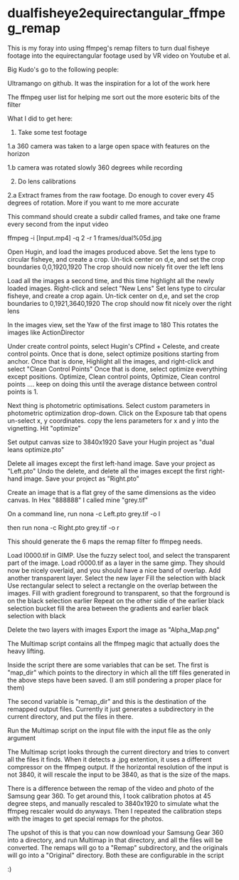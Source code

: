 # dualfisheye2equirectangular_ffmpeg_remap
This is my foray into using ffmpeg's remap filters to turn dual fisheye
footage into the equirectangular footage used by VR video on Youtube
et al.

Big Kudo's go to the following people:

Ultramango on github. It was the inspiration for a lot of the work here

The ffmpeg user list for helping me sort out the more esoteric bits of the
  filter

What I did to get here:
1. Take some test footage

  1.a 360 camera was taken to a large open space with features on the horizon

  1.b camera was rotated slowly 360 degrees while recording

2. Do lens calibrations

  2.a Extract frames from the raw footage. Do enough to cover every 45
      degrees of rotation. More if you want to me more accurate

This command should create a subdir called frames, and take one frame every
  second from the input video

ffmpeg -i [Input.mp4] -q 2 -r 1 frames/dual%05d.jpg

Open Hugin, and load the images produced above.
Set the lens type to circular fisheye, and create a crop.
Un-tick center on d,e, and set the crop boundaries 0,0,1920,1920
The crop should now nicely fit over the left lens

Load all the images a second time, and this time highlight all the newly loaded
  images.
Right-click and select "New Lens"
Set lens type to circular fisheye, and create a crop again.
Un-tick center on d,e, and set the crop boundaries to 0,1921,3640,1920
The crop should now fit nicely over the right lens

In the images view, set the Yaw of the first image to 180
This rotates the images like ActionDirector

Under create control points, select Hugin's CPfind + Celeste, and create control
  points.
Once that is done, select optimize positions starting from anchor.
Once that is done, Highlight all the images, and right-click and select "Clean
  Control Points"
Once that is done, select optimize everything except positions.
Optimize,
Clean control points,
Optimize,
Clean control points
....
keep on doing this until the average distance between control points is 1.

Next thing is photometric optimisations.
Select custom parameters in photometric optimization drop-down.
Click on the Exposure tab that opens
un-select x, y coordinates.
copy the lens parameters for x and y into the vignetting.
Hit "optimize"


Set output canvas size to 3840x1920
Save your Hugin project as "dual leans optimize.pto"

Delete all images except the first left-hand image.
Save your project as "Left.pto"
Undo the delete, and delete all the images except the first right-hand image.
Save your project as "Right.pto"

Create an image that is a flat grey of the same dimensions as the video canvas.
In Hex "888888"
I called mine "grey.tif"

On a command line, run
nona -c Left.pto grey.tif -o l

then run
nona -c Right.pto grey.tif -o r

This should generate the 6 maps the remap filter fo ffmpeg needs.

Load l0000.tif in GIMP.
Use the fuzzy select tool, and select the transparent part of the image.
Load r0000.tif as a layer in the same gimp.
They should now be nicely overlaid, and you should have a nice band of overlap.
Add another transparent layer.
Select the new layer
Fill the selection with black
Use rectangular select to select a rectangle on the overlap between the images.
Fill with gradient foreground to transparent, so that the forground is on the
black selection earlier
Repeat on the other sidie of the earlier black selection
bucket fill the area between the gradients and earlier black selection with
black

Delete the two layers with images
Export the image as "Alpha_Map.png"

The Multimap script contains all the ffmpeg magic that actually does the
heavy lifting.

Inside the script there are some variables that can be set.
The first is "map_dir" which points to the directory in which all the tiff
files generated in the above steps have been saved. (I am still pondering
a proper place for them)

The second variable is "remap_dir" and this is the destination of the
remapped output files. Currently it just generates a subdirectory in the
current directory, and put the files in there.


Run the Multimap script on the input file with the input file as the only
argument

The Multimap script looks through the current directory and tries to convert all
the files it finds. When it detects a .jpg extention, it uses a different
compressor on the ffmpeg output. If the horizontal resolution of the input is
not 3840, it will rescale the input to be 3840, as that is the size of the
maps.

There is a difference between the remap of the video and photo of the Samsung
gear 360. To get around this, I took calibration photos at 45 degree steps,
and manually rescaled to 3840x1920 to simulate what the ffmpeg rescaler would
do anyways. Then I repeated the calibration steps with the images to get
special remaps for the photos.

The upshot of this is that you can now download your Samsung Gear 360 into
a directory, and run Multimap in that directory, and all the files will be
converted. The remaps will go to a "Remap" subdirectory, and the originals
will go into a "Original" directory. Both these are configurable in the script


:)
